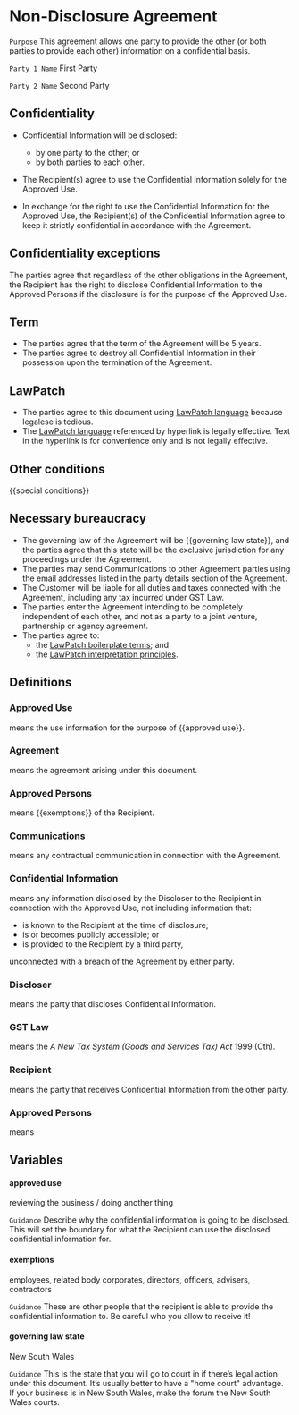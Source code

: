 # Non-Disclosure Agreement

`Purpose` This agreement allows one party to provide the other (or both parties to provide each other) information on a confidential basis.

`Party 1 Name` First Party

`Party 2 Name` Second Party

## Confidentiality

- Confidential Information will be disclosed:

	- by one party to the other; or
	- by both parties to each other.

- The Recipient(s) agree to use the Confidential Information solely for the Approved Use.
- In exchange for the right to use the Confidential Information for the Approved Use, the Recipient(s) of the Confidential Information agree to keep it strictly confidential in accordance with the Agreement.

## Confidentiality exceptions

The parties agree that regardless of the other obligations in the Agreement, the Recipient has the right to disclose Confidential Information to the Approved Persons if the disclosure is for the purpose of the Approved Use.

## Term

- The parties agree that the term of the Agreement will be 5 years.
- The parties agree to destroy all Confidential Information in their possession upon the termination of the Agreement.

## LawPatch

- The parties agree to this document using [LawPatch language](https://github.com/lawpatch) because legalese is tedious.
- The [LawPatch language](https://github.com/lawpatch) referenced by hyperlink is legally effective. Text in the hyperlink is for convenience only and is not legally effective.

## Other conditions

{{special conditions}}

## Necessary bureaucracy

- The governing law of the Agreement will be {{governing law state}}, and the parties agree that this state will be the exclusive jurisdiction for any proceedings under the Agreement.
- The parties may send Communications to other Agreement parties using the email addresses listed in the party details section of the Agreement.
- The Customer will be liable for all duties and taxes connected with the Agreement, including any tax incurred under GST Law.
- The parties enter the Agreement intending to be completely independent of each other, and not as a party to a joint venture, partnership or agency agreement.
- The parties agree to:
	- the [LawPatch boilerplate terms](https://github.com/lawpatch/au-boilerplate/blob/d5f1348ff82b3e90b96d78a5ba1225367318c42e/sensible-boilerplate.md); and
	- the [LawPatch interpretation principles](https://github.com/lawpatch/au-interpretation/blob/84139bfbd5c3580bb215acf2435f6c2a4a608aae/au-interpretation.md).

## Definitions

### Approved Use
means the use information for the purpose of {{approved use}}.

### Agreement
means the agreement arising under this document.

### Approved Persons
means {{exemptions}} of the Recipient.

### Communications
means any contractual communication in connection with the Agreement.

### Confidential Information
means any information disclosed by the Discloser to the Recipient in connection with the Approved Use, not including information that:

- is known to the Recipient at the time of disclosure;
- is or becomes publicly accessible; or
- is provided to the Recipient by a third party,

unconnected with a breach of the Agreement by either party.

### Discloser
means the party that discloses Confidential Information.

### GST Law
means the _A New Tax System (Goods and Services Tax) Act_ 1999 (Cth).

### Recipient
means the party that receives Confidential Information from the other party.

### Approved Persons
means 

## Variables

#### approved use

reviewing the business / doing another thing

`Guidance` Describe why the confidential information is going to be disclosed.  This will set the boundary for what the Recipient can use the disclosed confidential information for.

#### exemptions

employees, related body corporates, directors, officers, advisers, contractors

`Guidance` These are other people that the recipient is able to provide the confidential information to.  Be careful who you allow to receive it!

#### governing law state

New South Wales

`Guidance` This is the state that you will go to court in if there’s legal action under this document. It’s usually better to have a "home court" advantage. If your business is in New South Wales, make the forum the New South Wales courts.
